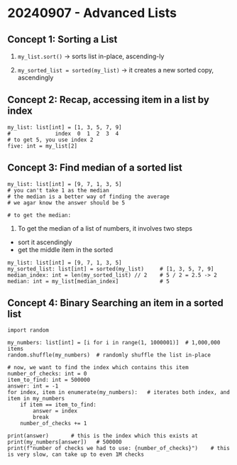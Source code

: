 # 20240907 - Advanced Lists

## Concept 1: Sorting a List

1. `my_list.sort()` -> sorts list in-place, ascending-ly

2. `my_sorted_list = sorted(my_list)` -> it creates a new sorted copy, ascendingly

## Concept 2: Recap, accessing item in a list by index

```python3
my_list: list[int] = [1, 3, 5, 7, 9]
#              index  0  1  2  3  4
# to get 5, you use index 2
five: int = my_list[2]
```

## Concept 3: Find median of a sorted list

```python3
my_list: list[int] = [9, 7, 1, 3, 5]
# you can't take 1 as the median
# the median is a better way of finding the average
# we agar know the answer should be 5

# to get the median:
```

1. To get the median of a list of numbers, it involves two steps
- sort it ascendingly
- get the middle item in the sorted

```python3
my_list: list[int] = [9, 7, 1, 3, 5]
my_sorted_list: list[int] = sorted(my_list)     # [1, 3, 5, 7, 9]
median_index: int = len(my_sorted_list) // 2    # 5 / 2 = 2.5 -> 2
median: int = my_list[median_index]             # 5 
```

## Concept 4: Binary Searching an item in a sorted list

```python3
import random

my_numbers: list[int] = [i for i in range(1, 1000001)]  # 1,000,000 items
random.shuffle(my_numbers)  # randomly shuffle the list in-place

# now, we want to find the index which contains this item
number_of_checks: int = 0
item_to_find: int = 500000
answer: int = -1
for index, item in enumerate(my_numbers):   # iterates both index, and item in my_numbers
    if item == item_to_find:
        answer = index
        break
    number_of_checks += 1

print(answer)       # this is the index which this exists at
print(my_numbers[answer])   # 500000
print(f"number of checks we had to use: {number_of_checks}")    # this is very slow, can take up to even 1M checks
```